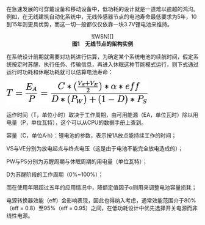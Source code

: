 <!---title:低功耗模式下锂电池使用时长的估算-->
<!---keywords:电路-->
<!---date:old-->

在急速发展的可穿戴设备和移动设备中，低功耗的设计就是一道难以逾越的鸿沟。例如，在无线建筑自动化系统中，无线传感器节点的电池寿命最低要求为5年，10到15年则更具优势，而这一切一般都仅仅依靠一块3.7V锂电池来维持。

<center>![WSN][]</center>

<center><b>图1　无线节点的架构实例</b></center>

在系统设计前期就需要对功耗进行估算，为确定某个系统电池的续航时间，假定系统按定时苏醒、执行任务、传输信息，再进入休眠这种节能模式运行，则下式通过运行时功耗和休眠功耗就可以估算电池寿命：

![cell_time][]

运作时间（T，单位小时）取决于工作周期，由可用能源（EA，单位瓦时）除以用电量（P，单位瓦特），这个可以从CPU的数据手册上查到。

容量（C，单位A·h）：锂电池的参数，表示按1A放点能持续工作的时间；

VS与VE分别为放电起点与终点电压（这是由于电池不能完全放电造成的）；

PW与PS分别为苏醒周期与休眠周期的用电量（单位瓦特）；

D为苏醒阶段的工作周期（0%~100%）；

而在使用年限超过五年的应用情况中，降额定值因子α则用来调整电池容量损耗；

电源转换器效能（eff）会影响表现，因此也得纳入考虑，通常效能范围介于80%（eff = 0.8）至95%（eff = 0.95）之间，在低功耗设计中优先选择开关电源而非线性电源。


[cell_time]:../images/低功耗模式下锂电池使用时长的估算/cell_time.png
[WSN]:../images/低功耗模式下锂电池使用时长的估算/WSN.png
